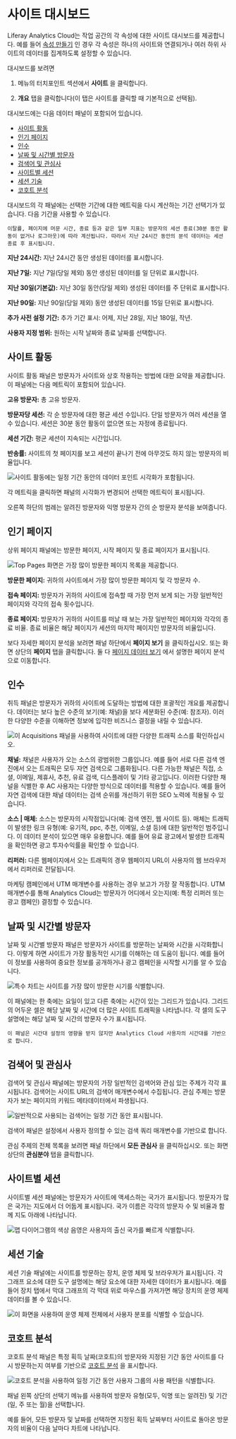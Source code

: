 # 사이트 대시보드

Liferay Analytics Cloud는 작업 공간의 각 속성에 대한 사이트 대시보드를 제공합니다. 예를 들어 [속성 만들기](../workspace-settings/scoping-sites-and-individuals-using-properties.md#creating-a-property) 인 경우 각 속성은 하나의 사이트와 연결되거나 여러 하위 사이트의 데이터를 집계하도록 설정할 수 있습니다.

대시보드를 보려면

1. 메뉴의 터치포인트 섹션에서 **사이트** 을 클릭합니다.

1. **개요** 탭을 클릭합니다(이 탭은 사이트를 클릭할 때 기본적으로 선택됨).

대시보드에는 다음 데이터 패널이 포함되어 있습니다.

* [사이트 활동](#site-activities)
* [인기 페이지](#top-pages)
* [인수](#acquisitions)
* [날짜 및 시간별 방문자](#visitors-by-day-and-time)
* [검색어 및 관심사](#search-terms-and-interests)
* [사이트별 세션](#sessions-by-location)
* [세션 기술](#session-technology)
* [코호트 분석](#cohort-analysis)

대시보드의 각 패널에는 선택한 기간에 대한 메트릭을 다시 계산하는 기간 선택기가 있습니다. 다음 기간을 사용할 수 있습니다.

```{note}
이탈률, 페이지에 머문 시간, 종료 등과 같은 일부 지표는 방문자의 세션 종료(30분 동안 활동이 없거나 로그아웃)에 따라 계산됩니다. 따라서 지난 24시간 동안의 분석 데이터는 세션 종료 후 표시됩니다.
```

**지난 24시간:** 지난 24시간 동안 생성된 데이터를 표시합니다.

**지난 7일:** 지난 7일(당일 제외) 동안 생성된 데이터를 일 단위로 표시합니다.

**지난 30일(기본값):** 지난 30일 동안(당일 제외) 생성된 데이터를 주 단위로 표시합니다.

**지난 90일:** 지난 90일(당일 제외) 동안 생성된 데이터를 15일 단위로 표시합니다.

**추가 사전 설정 기간:** 추가 기간 표시: 어제, 지난 28일, 지난 180일, 작년.

**사용자 지정 범위:** 원하는 시작 날짜와 종료 날짜를 선택합니다.

## 사이트 활동

사이트 활동 패널은 방문자가 사이트와 상호 작용하는 방법에 대한 요약을 제공합니다. 이 패널에는 다음 메트릭이 포함되어 있습니다.

**고유 방문자:** 총 고유 방문자.

**방문자당 세션:** 각 순 방문자에 대한 평균 세션 수입니다. 단일 방문자가 여러 세션을 열 수 있습니다. 세션은 30분 동안 활동이 없으면 또는 자정에 종료됩니다.

**세션 기간:** 평균 세션이 지속되는 시간입니다.

**반송률:** 사이트의 첫 페이지를 보고 세션이 끝나기 전에 아무것도 하지 않는 방문자의 비율입니다.

![사이트 활동에는 일정 기간 동안의 데이터 포인트 시각화가 포함됩니다.](./sites-dashboard/images/01.png)

각 메트릭을 클릭하면 패널의 시각화가 변경되어 선택한 메트릭이 표시됩니다.

오른쪽 하단의 범례는 알려진 방문자와 익명 방문자 간의 순 방문자 분석을 보여줍니다.

## 인기 페이지

상위 페이지 패널에는 방문한 페이지, 시작 페이지 및 종료 페이지가 표시됩니다.

![Top Pages 화면은 가장 많이 방문한 페이지 목록을 제공합니다.](./sites-dashboard/images/02.png)

**방문한 페이지:** 귀하의 사이트에서 가장 많이 방문한 페이지 및 각 방문자 수.

**접속 페이지:** 방문자가 귀하의 사이트에 접속할 때 가장 먼저 보게 되는 가장 일반적인 페이지와 각각의 접속 횟수입니다.

**종료 페이지:** 방문자가 귀하의 사이트를 떠날 때 보는 가장 일반적인 페이지와 각각의 종료 비율. 종료 비율은 해당 페이지가 세션의 마지막 페이지인 방문자의 비율입니다.

보다 자세한 페이지 분석을 보려면 패널 하단에서 **페이지 보기** 을 클릭하십시오. 또는 화면 상단의 **페이지** 탭을 클릭합니다. 둘 다 [페이지 데이터 보기](../touchpoints.md#viewing-page-data) 에서 설명한 페이지 분석으로 이동합니다.

## 인수

취득 패널은 방문자가 귀하의 사이트에 도달하는 방법에 대한 포괄적인 개요를 제공합니다. 데이터는 보다 높은 수준의 보기(예: 채널)을 보다 세분화된 수준(예: 참조자). 이러한 다양한 수준을 이해하면 정보에 입각한 비즈니스 결정을 내릴 수 있습니다.

![이 Acquisitions 패널을 사용하여 사이트에 대한 다양한 트래픽 소스를 확인하십시오.](./sites-dashboard/images/03.png)

**채널:** 채널은 사용자가 오는 소스의 광범위한 그룹입니다. 예를 들어 서로 다른 검색 엔진에서 오는 트래픽은 모두 자연 검색으로 그룹화됩니다. 다른 가능한 채널은 직접, 소셜, 이메일, 제휴사, 추천, 유료 검색, 디스플레이 및 기타 광고입니다. 이러한 다양한 채널을 식별한 후 AC 사용자는 다양한 방식으로 데이터를 적용할 수 있습니다. 예를 들어 자연 검색에 대한 채널 데이터는 검색 순위를 개선하기 위한 SEO 노력에 적용될 수 있습니다.

**소스 | 매체:** 소스는 방문자의 시작점입니다(예: 검색 엔진, 웹 사이트 등). 매체는 트래픽이 발생한 링크 유형(예: 유기적, ppc, 추천, 이메일, 소셜 등)에 대한 일반적인 범주입니다. 이 데이터 분석이 있으면 매우 유용합니다. 예를 들어 유료 광고에서 발생한 트래픽을 확인하면 광고 투자수익률을 확인할 수 있습니다.

**리퍼러:** 다른 웹페이지에서 오는 트래픽의 경우 웹페이지 URL이 사용자의 웹 브라우저에서 리퍼러로 전달됩니다.

마케팅 캠페인에서 UTM 매개변수를 사용하는 경우 보고가 가장 잘 작동합니다. UTM 매개변수를 통해 Analytics Cloud는 방문자가 어디에서 오는지(예: 특정 리퍼러 또는 광고 캠페인) 결정할 수 있습니다.

## 날짜 및 시간별 방문자

날짜 및 시간별 방문자 패널은 방문자가 사이트를 방문하는 날짜와 시간을 시각화합니다. 이렇게 하면 사이트가 가장 활동적인 시기를 이해하는 데 도움이 됩니다. 예를 들어 이 정보를 사용하여 중요한 정보를 공개하거나 광고 캠페인을 시작할 시기를 알 수 있습니다.

![특수 차트는 사이트를 가장 많이 방문한 시기를 식별합니다.](./sites-dashboard/images/04.png)

이 패널에는 한 축에는 요일이 있고 다른 축에는 시간이 있는 그리드가 있습니다. 그리드의 어두운 셀은 해당 날짜 및 시간에 더 많은 사이트 트래픽을 나타냅니다. 각 셀의 도구 설명에는 해당 날짜 및 시간의 방문자 수가 표시됩니다.

```{note}
이 패널은 시간대 설정의 영향을 받지 않지만 Analytics Cloud 사용자의 시간대를 기반으로 합니다.
```

## 검색어 및 관심사

검색어 및 관심사 패널에는 방문자의 가장 일반적인 검색어와 관심 있는 주제가 각각 표시됩니다. 검색어는 사이트 URL의 검색어 매개변수에서 수집됩니다. 관심 주제는 방문자가 보는 페이지의 키워드 메타데이터에서 파생됩니다.

![일반적으로 사용되는 검색어는 일정 기간 동안 표시됩니다.](./sites-dashboard/images/05.png)

검색어 패널은 설정에서 사용자 정의할 수 있는 검색 쿼리 매개변수를 기반으로 합니다.

관심 주제의 전체 목록을 보려면 패널 하단에서 **모든 관심사** 을 클릭하십시오. 또는 화면 상단의 **관심분야** 탭을 클릭합니다.

## 사이트별 세션

사이트별 세션 패널에는 방문자가 사이트에 액세스하는 국가가 표시됩니다. 방문자가 많은 국가는 지도에서 더 어둡게 표시됩니다. 국가 이름은 각각의 방문자 수 및 비율과 함께 지도 아래에 나타납니다.

![맵 다이어그램의 색상 음영은 사용자의 출신 국가를 빠르게 식별합니다.](./sites-dashboard/images/06.png)

## 세션 기술

세션 기술 패널에는 사이트를 방문하는 장치, 운영 체제 및 브라우저가 표시됩니다. 각 그래프 요소에 대한 도구 설명에는 해당 요소에 대한 자세한 데이터가 표시됩니다. 예를 들어 장치 탭에서 막대 그래프의 각 막대 위로 마우스를 가져가면 해당 장치의 운영 체제 데이터를 볼 수 있습니다.

![이 화면을 사용하여 운영 체제 전체에서 사용자 분포를 식별할 수 있습니다.](./sites-dashboard/images/07.png)

## 코호트 분석

코호트 분석 패널은 특정 획득 날짜(코호트)의 방문자와 지정된 기간 동안 사이트를 다시 방문하는지 여부를 기반으로 [코호트 분석](https://en.wikipedia.org/wiki/Cohort_analysis) 을 표시합니다.

![코호트 분석을 사용하여 일정 기간 동안 사용자 그룹의 사용 패턴을 식별합니다.](./sites-dashboard/images/08.png)

패널 왼쪽 상단의 선택기 메뉴를 사용하여 방문자 유형(모두, 익명 또는 알려진) 및 기간(일, 주 또는 월)을 선택합니다.

예를 들어, 모든 방문자 및 날짜를 선택하면 지정된 획득 날짜부터 사이트로 돌아온 방문자의 비율이 다음 날마다 차트에 나타납니다.
